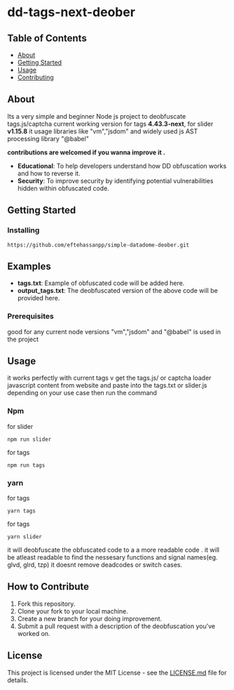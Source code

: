 # dd-tags-next-deober

## Table of Contents

- [About](#about)
- [Getting Started](#getting_started)
- [Usage](#usage)
- [Contributing](./CONTRIBUTING.md)

## About <a name = "about"></a>

<p>
Its a very simple and beginner Node js project to deobfuscate tags.js/captcha
current working version for tags <b>4.43.3-next</b>, for slider <b>v1.15.8</b>
it usage libraries like "vm","jsdom" and widely used js AST processing library "@babel"
</p>
<p><b>contributions are welcomed if you wanna improve it .</b></p>

- **Educational**: To help developers understand how DD obfuscation works and how to reverse it.
- **Security**: To improve security by identifying potential vulnerabilities hidden within obfuscated code.

## Getting Started <a name = "getting_started"></a>

### Installing

```
https://github.com/eftehassanpp/simple-datadome-deober.git
```

## Examples

- **tags.txt**: Example of obfuscated code will be added here.
- **output_tags.txt**: The deobfuscated version of the above code will be provided here.

### Prerequisites

<p>
good for any current node versions
"vm","jsdom" and "@babel" is used in the project
</p>

## Usage <a name = "usage"></a>

it works perfectly with current tags v
get the tags.js/ or captcha loader javascript content from website and paste into the tags.txt or slider.js depending on your use case
then run the command

### Npm

for slider

```
npm run slider
```

for tags

```
npm run tags
```

### yarn

for tags

```
yarn tags
```

for tags

```
yarn slider
```

it will deobfuscate the obfuscated code to a a more readable code . it will be atleast readable to find the nessesary functions and signal names(eg. glvd, glrd, tzp)
it doesnt remove deadcodes or switch cases.

## How to Contribute

1. Fork this repository.
2. Clone your fork to your local machine.
3. Create a new branch for your doing improvement.
4. Submit a pull request with a description of the deobfuscation you’ve worked on.

## License

This project is licensed under the MIT License - see the [LICENSE.md](LICENSE.md) file for details.
